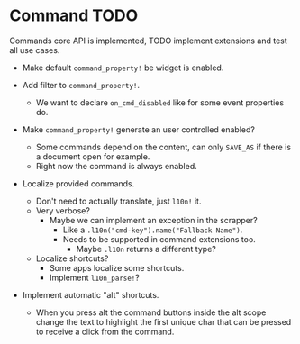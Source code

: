 # Command TODO

Commands core API is implemented, TODO implement extensions and test all use cases.

* Make default `command_property!` be widget is enabled.
* Add filter to `command_property!`.
  - We want to declare `on_cmd_disabled` like for some event properties do.
* Make `command_property!` generate an user controlled enabled?
  - Some commands depend on the content, can only `SAVE_AS` if there is a document open for example.
  - Right now the command is always enabled.

* Localize provided commands.
  - Don't need to actually translate, just `l10n!` it.
  - Very verbose?
    - Maybe we can implement an exception in the scrapper?
      - Like a `.l10n("cmd-key").name("Fallback Name")`.
      - Needs to be supported in command extensions too.
        - Maybe `.l10n` returns a different type?
  - Localize shortcuts?
    - Some apps localize some shortcuts.
    - Implement `l10n_parse!`?

* Implement automatic "alt" shortcuts.
  - When you press alt the command buttons inside the alt scope change the
    text to highlight the first unique char that can be pressed to receive
    a click from the command.
